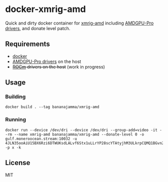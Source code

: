 # docker-xmrig-amd

Quick and dirty docker container for [xmrig-amd](https://github.com/xmrig/xmrig-amd) including [AMDGPU-Pro drivers](https://support.amd.com/en-us/kb-articles/Pages/AMD-Radeon-GPU-PRO-Linux-Beta-Driver%E2%80%93Release-Notes.aspx), and donate level patch.

## Requirements

 * [docker](https://docs.docker.com/install/)
 * [AMDGPU-Pro drivers](https://support.amd.com/en-us/kb-articles/Pages/AMD-Radeon-GPU-PRO-Linux-Beta-Driver%E2%80%93Release-Notes.aspx) on the host
 * ~~[ROCm](https://github.com/RadeonOpenCompute/ROCm) drivers on the host~~ (work in progress)

## Usage

### Building

```
docker build . --tag bananajamma/xmrig-amd
```

### Running

```
docker run --device /dev/dri --device /dev/dri --group-add=video -it --rm --name xmrig-amd bananajamma/xmrig-amd --donate-level 0 -o gulf.moneroocean.stream:10032 -u 4JLN35ooAiU15BX6Rzi6DTWUKsdLALvf6Stx1uLLrYP28scYTAtyjhM3ULkrpCQMQ1BGvn2hSaYGtSzwtPcZhFSwdoFypnBsb6wKfhTGix -p x -k
```

## License

MIT
